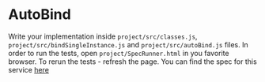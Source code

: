 # AutoBind 

Write your implementation inside `project/src/classes.js`, `project/src/bindSingleInstance.js` and `project/src/autoBind.js` files. 
In order to run the tests, open `project/SpecRunner.html` in you favorite browser. To rerun the tests - refresh the page. 
You can find the spec for this service [here](https://dl.dropboxusercontent.com/u/44007816/site/index.html)
 
